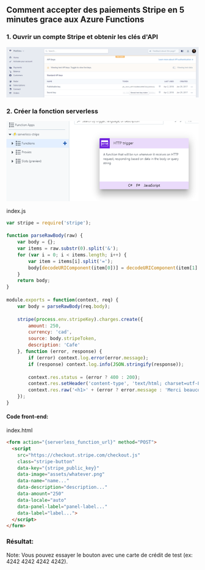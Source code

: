 ## Comment accepter des paiements Stripe en 5 minutes gr­ace aux Azure Functions

### 1. Ouvrir un compte Stripe et obtenir les clés d'API

![stripe-dashboard](assets/stripe-dashboard.png)

### 2. Créer la fonction serverless

![new-http-trigger](assets/new-http-trigger.png)

index.js
```javascript
var stripe = require('stripe');

function parseRawBody(raw) {
    var body = {};
    var items = raw.substr(0).split('&');
    for (var i = 0; i < items.length; i++) {
        var item = items[i].split('=');
        body[decodeURIComponent(item[0])] = decodeURIComponent(item[1] || '').replace(new RegExp("\\+", 'g'), ' ');
    }
    return body;
}

module.exports = function(context, req) {
    var body = parseRawBody(req.body);

    stripe(process.env.stripeKey).charges.create({
        amount: 250,
        currency: 'cad',
        source: body.stripeToken,
        description: 'Cafe'
    }, function (error, response) {
        if (error) context.log.error(error.message);
        if (response) context.log.info(JSON.stringify(response));

        context.res.status = (error ? 400 : 200);
        context.res.setHeader('content-type', 'text/html; charset=utf-8');
        context.res.raw('<h1>' + (error ? error.message : 'Merci beaucoup!') + '</h1>');
    });
}
```

#### Code front-end:

index.html
```html
<form action="{serverless_function_url}" method="POST">
  <script
    src="https://checkout.stripe.com/checkout.js"
    class="stripe-button"
    data-key="{stripe_public_key}"
    data-image="assets/whatever.png"
    data-name="name..."
    data-description="description..."
    data-amount="250"
    data-locale="auto"
    data-panel-label="panel-label..."
    data-label="label...">
  </script>
</form>
```

### Résultat:

<form action="https://serverless-stripe.azurewebsites.net/api/AcceptStripePayments?code=zkkdkOXIJcasXgXaWbMFedS9ITqMrgJJPcO7nOWtSTkoMvwFWvpayw==" method="POST">
  <script
    src="https://checkout.stripe.com/checkout.js"
    class="stripe-button"
    data-key="pk_test_WMYV3w0Be1UNRelW2j3dtbvQ"
    data-image="assets/mathieu.jpg"
    data-name="Blog de Mathieu"
    data-description="Un petit encouragement?"
    data-amount="250"
    data-locale="auto"
    data-panel-label="2.50$ pour m'encourager"
    data-label="2.50$ pour m'encourager">
  </script>
</form>

Note: Vous pouvez essayer le bouton avec une carte de crédit de test (ex: 4242 4242 4242 4242).
